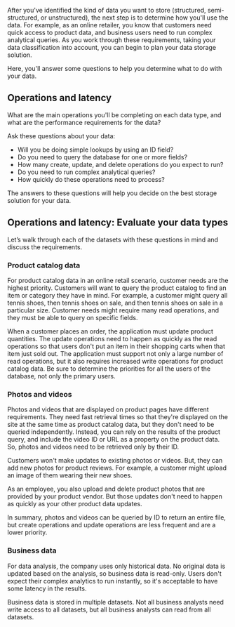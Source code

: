 After you've identified the kind of data you want to store (structured, semi-structured, or unstructured), the next step is to determine how you'll use the data. For example, as an online retailer, you know that customers need quick access to product data, and business users need to run complex analytical queries. As you work through these requirements, taking your data classification into account, you can begin to plan your data storage solution.

Here, you'll answer some questions to help you determine what to do with your data.

## Operations and latency

What are the main operations you'll be completing on each data type, and what are the performance requirements for the data?

Ask these questions about your data:

- Will you be doing simple lookups by using an ID field?
- Do you need to query the database for one or more fields?
- How many create, update, and delete operations do you expect to run?
- Do you need to run complex analytical queries?
- How quickly do these operations need to process?

The answers to these questions will help you decide on the best storage solution for your data.

## Operations and latency: Evaluate your data types

Let’s walk through each of the datasets with these questions in mind and discuss the requirements.

### Product catalog data

For product catalog data in an online retail scenario, customer needs are the highest priority. Customers will want to query the product catalog to find an item or category they have in mind. For example, a customer might query all tennis shoes, then tennis shoes on sale, and then tennis shoes on sale in a particular size. Customer needs might require many read operations, and they must be able to query on specific fields.

When a customer places an order, the application must update product quantities. The update operations need to happen as quickly as the read operations so that users don't put an item in their shopping carts when that item just sold out. The application must support not only a large number of read operations, but it also requires increased write operations for product catalog data. Be sure to determine the priorities for all the users of the database, not only the primary users.

### Photos and videos

Photos and videos that are displayed on product pages have different requirements. They need fast retrieval times so that they're displayed on the site at the same time as product catalog data, but they don't need to be queried independently. Instead, you can rely on the results of the product query, and include the video ID or URL as a property on the product data. So, photos and videos need to be retrieved only by their ID.

Customers won't make updates to existing photos or videos. But, they can add new photos for product reviews. For example, a customer might upload an image of them wearing their new shoes.

As an employee, you also upload and delete product photos that are provided by your product vendor. But those updates don't need to happen as quickly as your other product data updates.

In summary, photos and videos can be queried by ID to return an entire file, but create operations and update operations are less frequent and are a lower priority.  

### Business data

For data analysis, the company uses only historical data. No original data is updated based on the analysis, so business data is read-only. Users don't expect their complex analytics to run instantly, so it's acceptable to have some latency in the results.

Business data is stored in multiple datasets. Not all business analysts need write access to all datasets, but all business analysts can read from all datasets.
